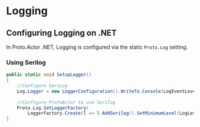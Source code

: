 # Logging

## Configuring Logging on .NET

In Proto.Actor .NET, Logging is configured via the static `Proto.Log` setting.

### Using Serilog

```csharp
public static void SetupLogger()
{
    //Configure SeriLog
    Log.Logger = new LoggerConfiguration().WriteTo.Console(LogEventLevel.Error).CreateLogger();
    
    //Configure ProtoActor to use Serilog
    Proto.Log.SetLoggerFactory(
        LoggerFactory.Create(l => l.AddSerilog().SetMinimumLevel(LogLevel.Error)));
}
```
